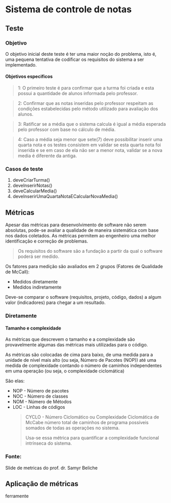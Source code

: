 # Sistema de controle de notas

## Teste

### Objetivo

O objetivo inicial deste teste é ter uma maior noção do problema, isto é, uma pequena tentativa de codificar os requisitos do sistema a ser implementado.

#### Objetivos especificos

> 1: O primeiro teste é para confirmar que a turma foi criada e esta possui a quantidade de alunos informada pelo professor.

> 2: Confirmar que as notas inseridas pelo professor respeitam as condições estabelecidas pelo método utilizado para avaliação dos alunos.

> 3: Ratificar se a média que o sistema calcula é igual a média esperada pelo professor com base no cálculo de média.

> 4: Caso a média seja menor que sete(7) deve possibilitar inserir uma quarta nota e os testes consistem em validar se esta quarta nota foi inserida e se em caso de ela não ser a menor nota, validar se a nova media é diferente da antiga.

### Casos de teste

1. deveCriarTurma()
2. deveInserirNotas()
3. deveCalcularMedia()
4. deveInserirUmaQuartaNotaECalcularNovaMedia()

## Métricas

Apesar das métricas para desenvolvimento de software não serem absolutas, pode-se avaliar a qualidade de maneira sistemática com base nos dados coletados. As métricas permitem ao engenheiro uma melhor identificação e correção de problemas.

> Os requisitos do software são a fundação a partir da qual o software poderá ser medido.

Os fatores para medição são avaliados em 2 grupos (Fatores de Qualidade de
McCall):

- Medidos diretamente
- Medidos indiretamente

Deve-se comparar o software (requisitos, projeto, código, dados) a algum valor (indicadores) para chegar a um resultado.

### Diretamente

#### Tamanho e complexidade

As métricas que descrevem o tamanho e a complexidade são
provavelmente algumas das métricas mais utilizadas para o código.

As métricas são colocadas de cima para baixo, de uma medida para a
unidade de nível mais alto (ou seja, Número de Pacotes (NOP)) até
uma medida de complexidade contando o número de caminhos
independentes em uma operação (ou seja, o complexidade
ciclomática)

São elas:

- NOP - Número de pacotes
- NOC - Número de classes
- NOM - Número de Métodos
- LOC - Linhas de códigos
  > CYCLO - Número Ciclomático ou Complexidade Ciclomática de McCabe
  > número total de caminhos de programa possíveis somados
  > de todas as operações no sistema.
  >
  > Usa-se essa métrica para quantificar a complexidade funcional
  > intrínseca do sistema.

### Fonte:

Slide de metricas do prof. dr. Samyr Beliche

## Aplicação de métricas

ferramente
